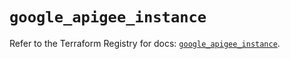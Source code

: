 # `google_apigee_instance`

Refer to the Terraform Registry for docs: [`google_apigee_instance`](https://registry.terraform.io/providers/hashicorp/google/6.10.0/docs/resources/apigee_instance).
